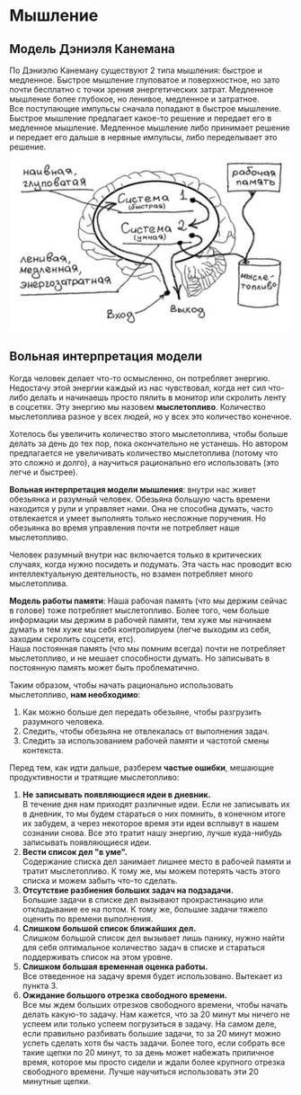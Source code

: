 # Мышление
## Модель Дэниэля Канемана
По Дэниэлю Канеману существуют 2 типа мышления: быстрое и медленное. Быстрое мышление глуповатое и поверхностное, но 
зато почти бесплатно с точки зрения энергетических затрат. Медленное мышление более глубокое, но ленивое, медленное и
затратное.  
Все поступающие импульсы сначала попадают в быстрое мышление. Быстрое мышление предлагает какое-то решение и передает 
его в медленное мышление. Медленное мышление либо принимает решение и передает его дальше в нервные импульсы, либо 
переделывает это решение.
![](../../img/self_improvement/thinking_types.png)


## Вольная интерпретация модели
Когда человек делает что-то осмысленно, он потребляет энергию. Недостачу этой энергии каждый из нас чувствовал, когда 
нет сил что-либо делать и начинаешь просто пялить в монитор или скролить ленту в соцсетях. Эту энергию мы назовем 
**мыслетопливо**. Количество мыслетоплива разное у всех людей, но у всех это количество конечное.

Хотелось бы увеличить количество этого мыслетоплива, чтобы больше делать за день до тех пор, пока окончательно 
не устанешь. Но автором предлагается не увеличивать количество мыслетоплива (потому что это сложно и долго), а 
научиться рационально его использовать (это легче и быстрее).

**Вольная интерпретация модели мышления**: внутри нас живет обезьянка и разумный человек. Обезьяна большую часть времени 
находится у рули и управляет нами. Она не способна думать, часто отвлекается и умеет выполнять только несложные 
поручения. Но обезьянка во время управления почти не потребляет наше мыслетопливо.

Человек разумный внутри нас включается только в критических случаях, когда нужно посидеть и подумать. Эта часть нас 
проводит всю интеллектуальную деятельность, но взамен потребляет много мыслетоплива.

**Модель работы памяти**:
Наша рабочая память (что мы держим сейчас в голове) тоже потребляет мыслетопливо. Более того, чем больше информации
мы держим в рабочей памяти, тем хуже мы начинаем думать и тем хуже мы себя контролируем (легче выходим из себя, заходим
скролить соцсети, етс).  
Наша постоянная память (что мы помним всегда) почти не потребляет мыслетопливо, и не мешает способности думать. Но 
записывать в постоянную память может быть проблематично.

Таким образом, чтобы начать рационально использовать мыслетопливо, **нам необходимо**:
1) Как можно больше дел передать обезьяне, чтобы разгрузить разумного человека.
2) Следить, чтобы обезьяна не отвлекалась от выполнения задач.
3) Следить за использованием рабочей памяти и частотой смены контекста.

Перед тем, как идти дальше, разберем **частые ошибки**, мешающие продуктивности и тратящие мыслетопливо:
1) **Не записывать появляющиеся идеи в дневник.**  
В течение дня нам приходят различные идеи. Если не записывать их в дневник, то мы будем стараться о них помнить, в 
конечном итоге их забудем, а через некоторое время эти идеи всплывут в нашем сознании снова. Все это тратит нашу 
энергию, лучше куда-нибудь записывать появляющиеся идеи. 
2) **Вести список дел "в уме".**  
Содержание списка дел занимает лишнее место в рабочей памяти и тратит мыслетопливо. К тому же, мы можем потерять часть
этого списка и можем забыть что-то сделать.
3) **Отсутствие разбиения больших задач на подзадачи.**  
Большие задачи в списке дел вызывают прокрастинацию или откладывание ее на потом. К тому же, большие задачи тяжело 
оценить по времени выполнения.
4) **Слишком большой список ближайших дел.**  
Слишком большой список дел вызывает лишь панику, нужно найти для себя оптимальное количество задач в списке и стараться 
поддерживать список на этом уровне.
5) **Слишком большая временная оценка работы.**  
Все отведенное на задачу время будет использовано. Вытекает из пункта 3.
6) **Ожидание большого отрезка свободного времени.**  
Все мы ждем больших отрезков свободного времени, чтобы начать делать какую-то задачу. Нам кажется, что за 20 минут мы
ничего не успеем или только успеем погрузиться в задачу. На самом деле, если правильно разбивать большие задачи, то 
за 20 минут можно успеть сделать хотя бы часть задачи. Более того, если собрать все такие щепки по 20 минут, то за день
может набежать приличное время, которое мы просто сидели и ждали более крупного отрезка свободного времени. Лучше 
научиться использовать эти 20 минутные щепки.